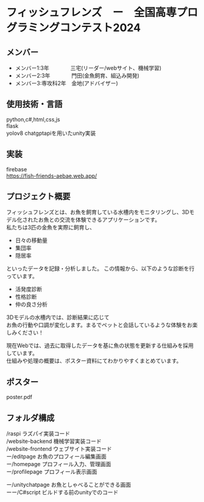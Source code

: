 # フィッシュフレンズ　ー　全国高専プログラミングコンテスト2024

## メンバー
- メンバー1:3年　　　　三宅(リーダー/webサイト、機械学習)
- メンバー2:3年　　　　門田(金魚飼育、組込み開発)
- メンバー3:専攻科2年　金地(アドバイザー)

## 使用技術・言語
python,c#,html,css,js  
flask  
yolov8
chatgptapiを用いたunity実装

## 実装
firebase  
https://fish-friends-aebae.web.app/



## プロジェクト概要
フィッシュフレンズとは、お魚を飼育している水槽内をモニタリングし、3Dモデル化されたお魚との交流を体験できるアプリケーションです。  
私たちは3匹の金魚を実際に飼育し、

- 日々の移動量
- 集団率
- 隠居率  

といったデータを記録・分析しました。
この情報から、以下のような診断を行っています。

- 活発度診断
- 性格診断
- 仲の良さ分析  

3Dモデルの水槽内では、診断結果に応じて  
お魚の行動や口調が変化します。まるでペットと会話しているような体験をお楽しみください！  

現在Webでは、過去に取得したデータを基に魚の状態を更新する仕組みを採用しています。  
仕組みや処理の概要は、ポスター資料にてわかりやすくまとめています。

## ポスター
poster.pdf

## フォルダ構成
/raspi ラズパイ実装コード  
/website-backend 機械学習実装コード  
/website-frontend ウェブサイト実装コード   
ー/editpage お魚のプロフィール編集画面  
ー/homepage プロフィール入力、管理画面  
ー/profilepage プロフィール表示画面   
  
ー/unitychatpage お魚としゃべることができる画面  
ーー/C#script ビルドする前のunityでのコード

